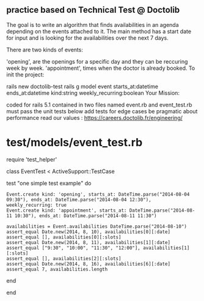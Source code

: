 ## practice based on Technical Test @ Doctolib

The goal is to write an algorithm that finds availabilities in an agenda depending on the events attached to it. The main method has a start date for input and is looking for the availabilities over the next 7 days.

There are two kinds of events:

'opening', are the openings for a specific day and they can be reccuring week by week.
'appointment', times when the doctor is already booked.
To init the project:

rails new doctolib-test
rails g model event starts_at:datetime ends_at:datetime kind:string weekly_recurring:boolean
Your Mission:

coded for rails 5.1
contained in two files named event.rb and event_test.rb
must pass the unit tests below
add tests for edge cases
be pragmatic about performance
read our values : https://careers.doctolib.fr/engineering/


# test/models/event_test.rb

require 'test_helper'

class EventTest < ActiveSupport::TestCase
  
  test "one simple test example" do
    
    Event.create kind: 'opening', starts_at: DateTime.parse("2014-08-04 09:30"), ends_at: DateTime.parse("2014-08-04 12:30"), weekly_recurring: true
    Event.create kind: 'appointment', starts_at: DateTime.parse("2014-08-11 10:30"), ends_at: DateTime.parse("2014-08-11 11:30")

    availabilities = Event.availabilities DateTime.parse("2014-08-10")
    assert_equal Date.new(2014, 8, 10), availabilities[0][:date]
    assert_equal [], availabilities[0][:slots]
    assert_equal Date.new(2014, 8, 11), availabilities[1][:date]
    assert_equal ["9:30", "10:00", "11:30", "12:00"], availabilities[1][:slots]
    assert_equal [], availabilities[2][:slots]
    assert_equal Date.new(2014, 8, 16), availabilities[6][:date]
    assert_equal 7, availabilities.length
  end
  
end
